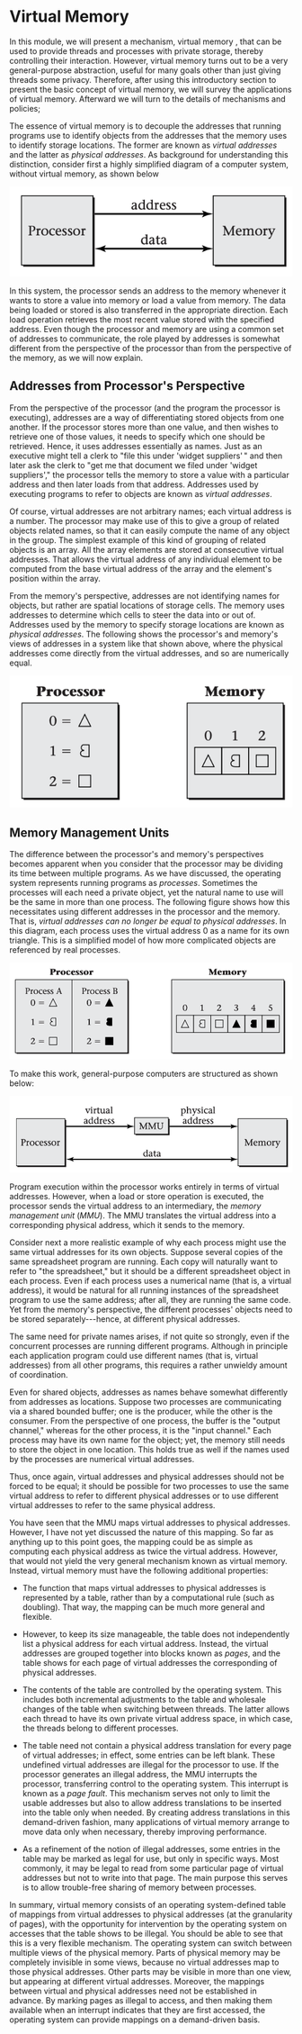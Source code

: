 # Virtual Memory

In this module, we will present a mechanism, virtual memory , that can be used to provide threads and processes with private storage, thereby controlling their interaction. However, virtual memory turns out to be a very general-purpose abstraction, useful for many goals other than just giving threads some privacy. Therefore, after using this introductory section to present the basic concept of virtual memory, we will survey the applications of virtual memory. Afterward we will turn to the details of mechanisms and policies;

The essence of virtual memory is to decouple the addresses that running programs use to identify objects from the addresses that the memory uses to identify storage locations. The former are known as *virtual addresses* and the latter as *physical addresses*. As background for understanding this distinction, consider first a highly simplified diagram of a computer system, without virtual memory, as shown below

![In a system without virtual memory, the processor sends ad- dresses directly to the memory.](./images/simple-computer-model.png)

In this system, the processor sends an address to the memory whenever it wants to store a value into memory or load a value from memory. The data being loaded or stored is also transferred in the appropriate direction. Each load operation retrieves the most recent value stored with the specified address. Even though the processor and memory are using a common set of addresses to communicate, the role played by addresses is somewhat different from the perspective of the processor than from the perspective of the memory, as we will now explain.

## Addresses from Processor's Perspective

From the perspective of the processor (and the program the processor is executing), addresses are a way of differentiating stored objects from one another. If the processor stores more than one value, and then wishes to retrieve one of those values, it needs to specify which one should be retrieved. Hence, it uses addresses essentially as names. Just as an executive might tell a clerk to "file this under 'widget suppliers' " and then later ask the clerk to "get me that document we filed under 'widget suppliers'," the processor tells the memory to store a value with a particular address and then later loads from that address. Addresses used by executing programs to refer to objects are known as *virtual addresses*.

Of course, virtual addresses are not arbitrary names; each virtual address is a number. The processor may make use of this to give a group of related objects related names, so that it can easily compute the name of any object in the group. The simplest example of this kind of grouping of related objects is an array. All the array elements are stored at consecutive virtual addresses. That allows the virtual address of any individual element to be computed from the base virtual address of the array and the element's position within the array.

From the memory's perspective, addresses are not identifying names for objects, but rather are spatial locations of storage cells. The memory uses addresses to determine which cells to steer the data into or out of. Addresses used by the memory to specify storage locations are known as *physical addresses*. The following shows the processor's and memory's views of addresses in a system like that shown above, where the physical addresses come directly from the virtual addresses, and so are numerically equal.

![In a system without virtual memory, virtual addresses equal physical addresses.](./images/same-memory-addresses.png)

## Memory Management Units

The difference between the processor's and memory's perspectives becomes apparent when you consider that the processor may be dividing its time between multiple programs. As we have discussed, the operating system represents running programs as *processes*. Sometimes the processes will each need a private object, yet the natural name to use will be the same in more than one process. The following figure shows how this necessitates using different addresses in the processor and the memory. That is, *virtual addresses can no longer be equal to physical addresses*. In this diagram, each process uses the virtual address 0 as a name for its own triangle. This is a simplified model of how more complicated objects are referenced by real processes.

![When two processes each use the same virtual addresses as names for their own objects, the virtual addresses cannot equal the physical addresses, because each process’s objects need to be stored separately.](./images/different-memory-addresses.png)

To make this work, general-purpose computers are structured as shown below:

![The memory management unit (MMU) translates the processor’s virtual addresses into the memory’s physical addresses.](./images/memory-management-unit.png)

Program execution within the processor works entirely in terms of virtual addresses. However, when a load or store operation is executed, the processor sends the virtual address to an intermediary, the *memory management unit* (*MMU*). The MMU translates the virtual address into a corresponding physical address, which it sends to the memory.

Consider next a more realistic example of why each process might use the same virtual addresses for its own objects. Suppose several copies of the same spreadsheet program are running. Each copy will naturally want to refer to "the spreadsheet," but it should be a different spreadsheet object in each process. Even if each process uses a numerical name (that is, a virtual address), it would be natural for all running instances of the spreadsheet program to use the same address; after all, they are running the same code. Yet from the memory's perspective, the different processes' objects need to be stored separately---hence, at different physical addresses.

The same need for private names arises, if not quite so strongly, even if the concurrent processes are running different programs. Although in principle each application program could use different names (that is, virtual addresses) from all other programs, this requires a rather unwieldy amount of coordination.

Even for shared objects, addresses as names behave somewhat differently from addresses as locations. Suppose two processes are communicating via a shared bounded buffer; one is the producer, while the other is the consumer. From the perspective of one process, the buffer is the "output channel," whereas for the other process, it is the "input channel." Each process may have its own name for the object; yet, the memory still needs to store the object in one location. This holds true as well if the names used by the processes are numerical virtual addresses.

Thus, once again, virtual addresses and physical addresses should not be forced to be equal; it should be possible for two processes to use the same virtual address to refer to different physical addresses or to use different virtual addresses to refer to the same physical address.

You have seen that the MMU maps virtual addresses to physical addresses. However, I have not yet discussed the nature of this mapping. So far as anything up to this point goes, the mapping could be as simple as computing each physical address as twice the virtual address. However, that would not yield the very general mechanism known as virtual memory. Instead, virtual memory must have the following additional properties:

- The function that maps virtual addresses to physical addresses is represented by a table, rather than by a computational rule (such as doubling). That way, the mapping can be much more general and flexible.

- However, to keep its size manageable, the table does not independently list a physical address for each virtual address. Instead, the virtual addresses are grouped together into blocks known as *pages*, and the table shows for each page of virtual addresses the corresponding of physical addresses.

- The contents of the table are controlled by the operating system. This includes both incremental adjustments to the table and wholesale changes of the table when switching between threads. The latter allows each thread to have its own private virtual address space, in which case, the threads belong to different processes.

- The table need not contain a physical address translation for every page of virtual addresses; in effect, some entries can be left blank. These undefined virtual addresses are illegal for the processor to use. If the processor generates an illegal address, the MMU interrupts the processor, transferring control to the operating system. This interrupt is known as a *page fault*. This mechanism serves not only to limit the usable addresses but also to allow address translations to be inserted into the table only when needed. By creating address translations in this demand-driven fashion, many applications of virtual memory arrange to move data only when necessary, thereby improving performance.

- As a refinement of the notion of illegal addresses, some entries in the table may be marked as legal for use, but only in specific ways. Most commonly, it may be legal to read from some particular page of virtual addresses but not to write into that page. The main purpose this serves is to allow trouble-free sharing of memory between processes.

In summary, virtual memory consists of an operating system-defined table of mappings from virtual addresses to physical addresses (at the granularity of pages), with the opportunity for intervention by the operating system on accesses that the table shows to be illegal. You should be able to see that this is a very flexible mechanism. The operating system can switch between multiple views of the physical memory. Parts of physical memory may be completely invisible in some views, because no virtual addresses map to those physical addresses. Other parts may be visible in more than one view, but appearing at different virtual addresses. Moreover, the mappings between virtual and physical addresses need not be established in advance. By marking pages as illegal to access, and then making them available when an interrupt indicates that they are first accessed, the operating system can provide mappings on a demand-driven basis. 